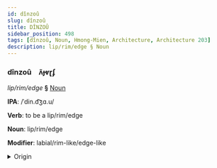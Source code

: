 ```yaml
---
id: dînzoû
slug: dînzoû
title: DÎNZOÛ
sidebar_position: 498
tags: [dînzoû, Noun, Hmong-Mien, Architecture, Architecture 203]
description: lip/rim/edge § Noun
---
```


### dînzoû&emsp;<span kind="abugida">ʌ̃ɟⱴɽʄ</span>

*lip/rim/edge* **§** [Noun](../../tags/Noun)

**IPA**: /ˈdin.d͡ʒɑ.u/

**Verb**: to be a lip/rim/edge

**Noun**: lip/rim/edge

**Modifier**: labial/rim-like/edge-like

<details>
    <summary>Origin</summary>
    Hmong, Whtie di ncauj /di˧.ᶮɟau̯˥˧/<br/>
    <em>Hmong-Mien Language Family</em>
</details>
